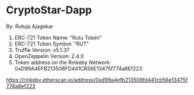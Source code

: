 # CryptoStar-Dapp
By: Rutuja Ajagekar

1) ERC-721 Token Name: "Rutu Token"
2) ERC-721 Token Symbol: "RUT"
3) Truffle Version: v5.1.37 
4) OpenZeppelin Version: 2.4.0
5) Token address on the Rinkeby Network: 0xD99A4EFB213508FD441CB56E13475f774a8Ef223

https://rinkeby.etherscan.io/address/0xd99a4efb213508fd441cb56e13475f774a8ef223

